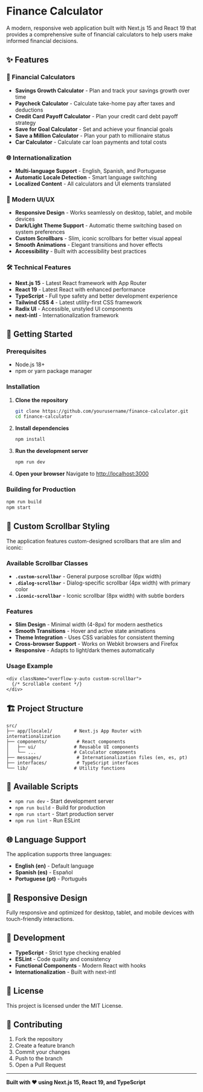 # Finance Calculator

A modern, responsive web application built with Next.js 15 and React 19 that provides a comprehensive suite of financial calculators to help users make informed financial decisions.

## ✨ Features

### 🧮 Financial Calculators
- **Savings Growth Calculator** - Plan and track your savings growth over time
- **Paycheck Calculator** - Calculate take-home pay after taxes and deductions
- **Credit Card Payoff Calculator** - Plan your credit card debt payoff strategy
- **Save for Goal Calculator** - Set and achieve your financial goals
- **Save a Million Calculator** - Plan your path to millionaire status
- **Car Calculator** - Calculate car loan payments and total costs

### 🌐 Internationalization
- **Multi-language Support** - English, Spanish, and Portuguese
- **Automatic Locale Detection** - Smart language switching
- **Localized Content** - All calculators and UI elements translated

### 🎨 Modern UI/UX
- **Responsive Design** - Works seamlessly on desktop, tablet, and mobile devices
- **Dark/Light Theme Support** - Automatic theme switching based on system preferences
- **Custom Scrollbars** - Slim, iconic scrollbars for better visual appeal
- **Smooth Animations** - Elegant transitions and hover effects
- **Accessibility** - Built with accessibility best practices

### 🛠️ Technical Features
- **Next.js 15** - Latest React framework with App Router
- **React 19** - Latest React with enhanced performance
- **TypeScript** - Full type safety and better development experience
- **Tailwind CSS 4** - Latest utility-first CSS framework
- **Radix UI** - Accessible, unstyled UI components
- **next-intl** - Internationalization framework

## 🚀 Getting Started

### Prerequisites
- Node.js 18+ 
- npm or yarn package manager

### Installation

1. **Clone the repository**
   ```bash
   git clone https://github.com/yourusername/finance-calculator.git
   cd finance-calculator
   ```

2. **Install dependencies**
   ```bash
   npm install
   ```

3. **Run the development server**
   ```bash
   npm run dev
   ```

4. **Open your browser**
   Navigate to [http://localhost:3000](http://localhost:3000)

### Building for Production

```bash
npm run build
npm start
```

## 🎨 Custom Scrollbar Styling

The application features custom-designed scrollbars that are slim and iconic:

### Available Scrollbar Classes

- **`.custom-scrollbar`** - General purpose scrollbar (6px width)
- **`.dialog-scrollbar`** - Dialog-specific scrollbar (4px width) with primary color
- **`.iconic-scrollbar`** - Iconic scrollbar (8px width) with subtle borders

### Features
- **Slim Design** - Minimal width (4-8px) for modern aesthetics
- **Smooth Transitions** - Hover and active state animations
- **Theme Integration** - Uses CSS variables for consistent theming
- **Cross-browser Support** - Works on Webkit browsers and Firefox
- **Responsive** - Adapts to light/dark themes automatically

### Usage Example
```tsx
<div className="overflow-y-auto custom-scrollbar">
  {/* Scrollable content */}
</div>
```

## 🏗️ Project Structure

```
src/
├── app/[locale]/        # Next.js App Router with internationalization
├── components/           # React components
│   ├── ui/              # Reusable UI components
│   └── ...              # Calculator components
├── messages/             # Internationalization files (en, es, pt)
├── interfaces/           # TypeScript interfaces
└── lib/                 # Utility functions
```

## 🎯 Available Scripts

- `npm run dev` - Start development server
- `npm run build` - Build for production
- `npm run start` - Start production server
- `npm run lint` - Run ESLint

## 🌐 Language Support

The application supports three languages:
- **English (en)** - Default language
- **Spanish (es)** - Español
- **Portuguese (pt)** - Português

## 📱 Responsive Design

Fully responsive and optimized for desktop, tablet, and mobile devices with touch-friendly interactions.

## 🔧 Development

- **TypeScript** - Strict type checking enabled
- **ESLint** - Code quality and consistency
- **Functional Components** - Modern React with hooks
- **Internationalization** - Built with next-intl

## 📄 License

This project is licensed under the MIT License.

## 🤝 Contributing

1. Fork the repository
2. Create a feature branch
3. Commit your changes
4. Push to the branch
5. Open a Pull Request

---

**Built with ❤️ using Next.js 15, React 19, and TypeScript**
